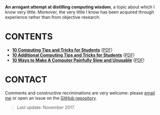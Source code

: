 __An arrogant attempt at distilling computing wisdom__, a topic about which I know very little. Moreover, the very little I know has been acquired through experience rather than from objective research.

# CONTENTS

- __[10 Computing Tips and Tricks for Students][ct1]__ 
([PDF][ct1-pdf])
- __[10 Additional Computing Tips and Tricks for Students][ct2]__ 
([PDF][ct2-pdf])
- __[10 Ways to Make A Computer Painfully Slow and Unusable][slow]__ 
([PDF][slow-pdf])

[ct1]: computing-tricks-1.md
[ct1-pdf]: computing-tricks-1.pdf
[ct2]: computing-tricks-2.md
[ct2-pdf]: computing-tricks-2.pdf
[slow]: slow-computers.md
[slow-pdf]: slow-computers.pdf

# CONTACT

Comments and constructive recriminations are very welcome: please [email me](f.briatte@gmail.com) or open an issue on the [GitHub repository](https://github.com/briatte/computing).

> Last update: November 2017.
